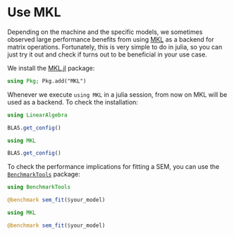 # Use MKL

Depending on the machine and the specific models, we sometimes observed large performance benefits from using [MKL](https://en.wikipedia.org/wiki/Math_Kernel_Library) as a backend for matrix operations. 
Fortunately, this is very simple to do in julia, so you can just try it out and check if turns out to be beneficial in your use case.

We install the [MKL.jl](https://github.com/JuliaLinearAlgebra/MKL.jl) package:

```julia
using Pkg; Pkg.add("MKL")
```

Whenever we execute `using MKL` in a julia session, from now on MKL will be used as a backend.
To check the installation:

```julia
using LinearAlgebra

BLAS.get_config()

using MKL

BLAS.get_config()
```

To check the performance implications for fitting a SEM, you can use the [`BenchmarkTools`](https://github.com/JuliaCI/BenchmarkTools.jl) package:

```julia
using BenchmarkTools

@benchmark sem_fit($your_model)

using MKL

@benchmark sem_fit($your_model)
```